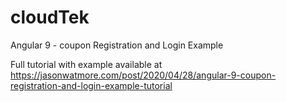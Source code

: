 # cloudTek

Angular 9 - coupon Registration and Login Example

Full tutorial with example available at https://jasonwatmore.com/post/2020/04/28/angular-9-coupon-registration-and-login-example-tutorial